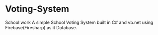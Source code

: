 # Voting-System
School work
A simple School Voting System built in C# and vb.net using Firebase(Firesharp) as it Database.

